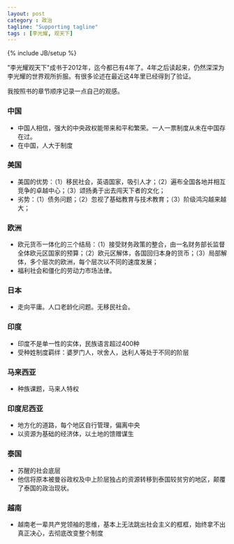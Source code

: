 ```yaml
---
layout: post
category : 政治
tagline: "Supporting tagline"
tags : [李光耀, 观天下]
---
```

{% include JB/setup %}

"李光耀观天下"成书于2012年，迄今都已有4年了。4年之后读起来，仍然深深为李光耀的世界观所折服。有很多论述在最近这4年里已经得到了验证。

我按照书的章节顺序记录一点自己的观感。

### 中国

- 中国人相信，强大的中央政权能带来和平和繁荣。一人一票制度从未在中国存在过。
- 在中国，人大于制度

### 美国
- 美国的优势：（1）移民社会，英语国家，吸引人才；（2）遍布全国各地并相互竞争的卓越中心；（3）颂扬勇于出去闯天下者的文化；
- 劣势：（1）债务问题；（2）忽视了基础教育与技术教育；（3）阶级鸿沟越来越大；

### 欧洲
- 欧元货币一体化的三个结局：（1）接受财务政策的整合，由一名财务部长监督全体欧元区国家的预算；（2）欧元区解体，各国回归本身的货币；（3）局部解体，多个层次的欧洲，每个层次以不同的速度发展；
- 福利社会和僵化的劳动力市场法律。

### 日本
- 走向平庸。人口老龄化问题。无移民社会。

### 印度
- 印度不是单一性的实体，民族语言超过400种
- 受种姓制度羁绊：婆罗门人，吠舍人，达利人等处于不同的阶层

### 马来西亚
- 种族课题，马来人特权

### 印度尼西亚
- 地方化的道路，每个地区自行管理，偏离中央
- 以资源为基础的经济体，以土地的馈赠谋生

### 泰国
- 苏醒的社会底层
- 他信将原本被曼谷政权及中上阶层独占的资源转移到泰国较贫穷的地区，颠覆了泰国的政治现状。

### 越南
- 越南老一辈共产党领袖的思维，基本上无法跳出社会主义的框框，始终拿不出真正决心，去彻底改变整个制度

